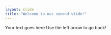 ```yaml
---
layout: slide
title: "Welcome to our second slide!"
---
```

Your text goes here
Use the left arrow to go back!
